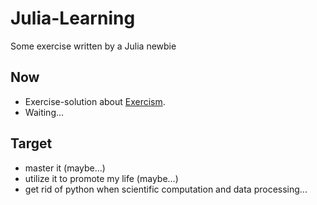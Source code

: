 # Julia-Learning
Some exercise written by a Julia newbie

## Now

* Exercise-solution about [Exercism](https://exercism.io/my/tracks/julia).
* Waiting...

## Target

* master it (maybe...)
* utilize it to promote my life (maybe...)
* get rid of python when scientific computation and data processing...
